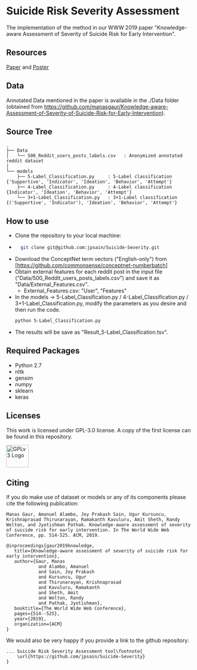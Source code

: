 # Suicide Risk Severity Assessment

The implementation of the method in our WWW 2019 paper "Knowledge-aware Assessment of Severity of Suicide Risk for Early Intervention".

## Resources
[Paper](http://knoesis.org/sites/default/files/Suicide_Paper.pdf) and [Poster](https://drive.google.com/file/d/1vea_R09nvY2hRAE_PSy0Ez-8EUY8n7pa/preview)

## Data
Annotated Data mentioned in the paper is available in the ./Data folder (obtained from https://github.com/manasgaur/Knowledge-aware-Assessment-of-Severity-of-Suicide-Risk-for-Early-Intervention).


## Source Tree

    .
    ├── Data
    │   └── 500_Reddit_users_posts_labels.csv   : Anonymized annotated reddit dataset
    │
    └── models
        ├── 5-Label_Classification.py     : 5-Label classification {'Supportive', 'Indicator', 'Ideation', 'Behavior', 'Attempt'}
        ├── 4-Label_Classification.py     : 4-Label classification {Indicator', 'Ideation', 'Behavior', 'Attempt'}
        └── 3+1-Label_Classification.py   : 3+1-Label classification {('Supportive', 'Indicator'), 'Ideation', 'Behavior', 'Attempt'}


## How to use

- Clone the repository to your local machine:
- ```sh
    git clone git@github.com:jpsain/Suicide-Severity.git
    ```
- Download the ConceptNet term vectors ("English-only") from [https://github.com/commonsense/conceptnet-numberbatch]
- Obtain external features for each reddit post in the input file ("Data/500_Reddit_users_posts_labels.csv") and save it as "Data/External_Features.csv".
    - External_Features.csv: "User", "Features"
- In the models -> 5-Label_Classification.py / 4-Label_Classification.py / 3+1-Label_Classification.py, modify the parameters as you desire and then run the code.
    ```sh
    python 5-Label_Classification.py
    ```
- The results will be save as "Result_5-Label_Classification.tsv".

## Required Packages

- Python 2.7
- nltk
- gensim
- numpy
- sklearn
- keras


## Licenses ##

This work is licensed under GPL-3.0 license. A copy of the first license can be found in this repository.

<p float="left">
  <img src="https://upload.wikimedia.org/wikipedia/commons/9/93/GPLv3_Logo.svg" alt="GPLv3 Logo" width="60" />
</p>

## Citing

If you do make use of dataset or models or any of its components please cite the following publication:

    Manas Gaur, Amanuel Alambo, Joy Prakash Sain, Ugur Kursuncu, Krishnaprasad Thirunarayan, Ramakanth Kavuluru, Amit Sheth, Randy Welton, and Jyotishman Pathak. Knowledge-aware assessment of severity of suicide risk for early intervention. In The World Wide Web Conference, pp. 514-525. ACM, 2019.

    @inproceedings{gaur2019knowledge,
       title={Knowledge-aware assessment of severity of suicide risk for early intervention},
       author={Gaur, Manas
                and Alambo, Amanuel
                and Sain, Joy Prakash
                and Kursuncu, Ugur
                and Thirunarayan, Krishnaprasad
                and Kavuluru, Ramakanth
                and Sheth, Amit
                and Welton, Randy
                and Pathak, Jyotishman},
       booktitle={The World Wide Web Conference},
       pages={514--525},
       year={2019},
       organization={ACM}
    }


We would also be very happy if you provide a link to the github repository:

    ... Suicide Risk Severity Assessment tool\footnote{
        \url{https://github.com/jpsain/Suicide-Severity}
    }